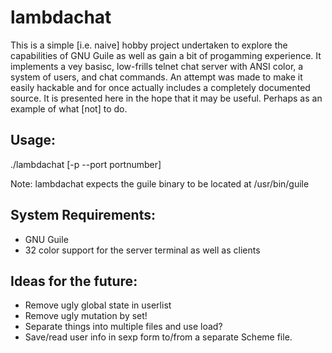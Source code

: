 # lambdachat

This is a simple [i.e. naive] hobby project undertaken to explore the capabilities of GNU Guile as well as gain a bit of progamming experience. It implements a vey basisc, low-frills telnet chat server with ANSI color, a system of users, and chat commands. An attempt was made to make it easily hackable and for once actually includes a completely documented source. It is presented here in the hope that it may be useful. Perhaps as an example of what [not] to do.

## Usage:
./lambdachat [-p --port portnumber]

Note: lambdachat expects the guile binary to be located at /usr/bin/guile

## System Requirements:
- GNU Guile
- 32 color support for the server terminal as well as clients

## Ideas for the future:
- Remove ugly global state in userlist
- Remove ugly mutation by set!
- Separate things into multiple files and use load?
- Save/read user info in sexp form to/from a separate Scheme file.
